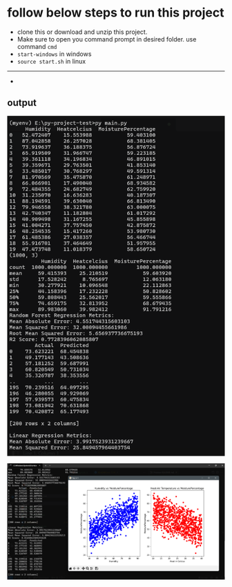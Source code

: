 # follow below steps to run this project

- clone this or download and unzip this project.
- Make sure to open you command prompt in desired folder.  use command `cmd`
- `start-windows` in windows
- `source start.sh` in linux



------------

- 

## output

![alt text](./output/image.png)

![alt text](./output/image-1.png)
